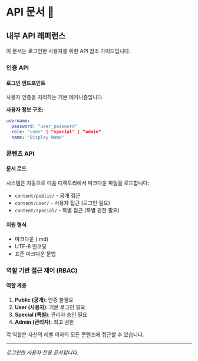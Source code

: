 # API 문서 🔌

## 내부 API 레퍼런스

이 문서는 로그인한 사용자를 위한 API 참조 가이드입니다.

### 인증 API

#### 로그인 엔드포인트

사용자 인증을 처리하는 기본 메커니즘입니다.

**사용자 정보 구조:**
```yaml
username:
  password: "user_password"
  role: "user" | "special" | "admin"
  name: "Display Name"
```

### 콘텐츠 API

#### 문서 로드

시스템은 자동으로 다음 디렉토리에서 마크다운 파일을 로드합니다:

- `content/public/` - 공개 접근
- `content/user/` - 사용자 접근 (로그인 필요)
- `content/special/` - 특별 접근 (특별 권한 필요)

#### 지원 형식

- 마크다운 (.md)
- UTF-8 인코딩
- 표준 마크다운 문법

### 역할 기반 접근 제어 (RBAC)

#### 역할 계층

1. **Public (공개)**: 인증 불필요
2. **User (사용자)**: 기본 로그인 필요
3. **Special (특별)**: 관리자 승인 필요
4. **Admin (관리자)**: 최고 권한

각 역할은 자신의 레벨 이하의 모든 콘텐츠에 접근할 수 있습니다.

---

*로그인한 사용자 전용 문서입니다.*
